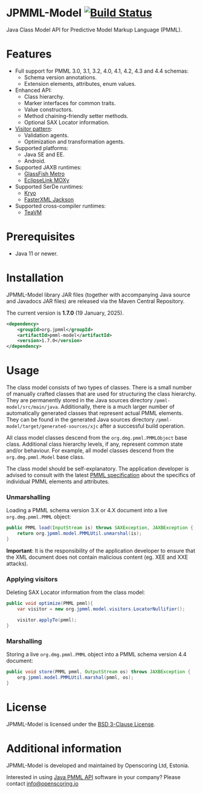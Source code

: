 JPMML-Model [![Build Status](https://github.com/jpmml/jpmml-model/workflows/maven/badge.svg)](https://github.com/jpmml/jpmml-model/actions?query=workflow%3A%22maven%22)
===========

Java Class Model API for Predictive Model Markup Language (PMML).

# Features #

* Full support for PMML 3.0, 3.1, 3.2, 4.0, 4.1, 4.2, 4.3 and 4.4 schemas:
  * Schema version annotations.
  * Extension elements, attributes, enum values.
* Enhanced API:
  * Class hierarchy.
  * Marker interfaces for common traits.
  * Value constructors.
  * Method chaining-friendly setter methods.
  * Optional SAX Locator information.
* [Visitor pattern](https://en.wikipedia.org/wiki/Visitor_pattern):
  * Validation agents.
  * Optimization and transformation agents.
* Supported platforms:
  * Java SE and EE.
  * Android.
* Supported JAXB runtimes:
  * [GlassFish Metro](https://metro.java.net)
  * [EclipseLink MOXy](https://www.eclipse.org/eclipselink)
* Supported SerDe runtimes:
  * [Kryo](https://github.com/EsotericSoftware/kryo)
  * [FasterXML Jackson](https://github.com/FasterXML/jackson)
* Supported cross-compiler runtimes:
  * [TeaVM](https://teavm.org)

# Prerequisites #

* Java 11 or newer.

# Installation #

JPMML-Model library JAR files (together with accompanying Java source and Javadocs JAR files) are released via the Maven Central Repository.

The current version is **1.7.0** (19 January, 2025).

```xml
<dependency>
	<groupId>org.jpmml</groupId>
	<artifactId>pmml-model</artifactId>
	<version>1.7.0</version>
</dependency>
```

# Usage #

The class model consists of two types of classes. There is a small number of manually crafted classes that are used for structuring the class hierarchy. They are permanently stored in the Java sources directory `/pmml-model/src/main/java`. Additionally, there is a much larger number of automatically generated classes that represent actual PMML elements. They can be found in the generated Java sources directory `/pmml-model/target/generated-sources/xjc` after a successful build operation.

All class model classes descend from the `org.dmg.pmml.PMMLObject` base class. Additional class hierarchy levels, if any, represent common state and/or behaviour. For example, all model classes descend from the `org.dmg.pmml.Model` base class.

The class model should be self-explanatory. The application developer is advised to consult with the latest [PMML specification](https://dmg.org/pmml/v4-4-1/GeneralStructure.html) about the specifics of individual PMML elements and attributes.

### Unmarshalling ###

Loading a PMML schema version 3.X or 4.X document into a live `org.dmg.pmml.PMML` object:

```java
public PMML load(InputStream is) throws SAXException, JAXBException {
	return org.jpmml.model.PMMLUtil.unmarshal(is);
}
```

**Important**: It is the responsibility of the application developer to ensure that the XML document does not contain malicious content (eg. XEE and XXE attacks).

### Applying visitors ###

Deleting SAX Locator information from the class model:

```java
public void optimize(PMML pmml){
	var visitor = new org.jpmml.model.visitors.LocatorNullifier();

	visitor.applyTo(pmml);
}
```

### Marshalling ###

Storing a live `org.dmg.pmml.PMML` object into a PMML schema version 4.4 document:

```java
public void store(PMML pmml, OutputStream os) throws JAXBException {
	org.jpmml.model.PMMLUtil.marshal(pmml, os);
}
```

# License #

JPMML-Model is licensed under the [BSD 3-Clause License](https://opensource.org/licenses/BSD-3-Clause).

# Additional information #

JPMML-Model is developed and maintained by Openscoring Ltd, Estonia.

Interested in using [Java PMML API](https://github.com/jpmml) software in your company? Please contact [info@openscoring.io](mailto:info@openscoring.io)
